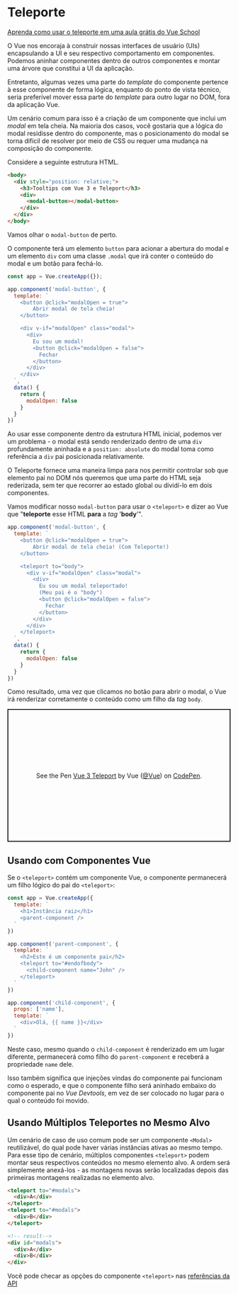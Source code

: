 # Teleporte

<div class="vueschool"><a href="https://vueschool.io/lessons/vue-3-teleport?friend=vuejs" target="_blank" rel="sponsored noopener" title="Aprenda a usar o teleport com Vue School">Aprenda como usar o teleporte em uma aula grátis do Vue School</a></div>

O Vue nos encoraja à construir nossas interfaces de usuário (UIs) encapsulando a UI e seu respectivo comportamento em componentes. Podemos aninhar componentes dentro de outros componentes e montar uma árvore que constitui a UI da aplicação.

Entretanto, algumas vezes uma parte do _template_ do componente pertence à esse componente de forma lógica, enquanto do ponto de vista técnico, seria preferível mover essa parte do _template_ para outro lugar no DOM, fora da aplicação Vue.

Um cenário comum para isso é a criação de um componente que inclui um _modal_ em tela cheia. Na maioria dos casos, você gostaria que a lógica do modal residisse dentro do componente, mas o posicionamento do modal se torna difícil de resolver por meio de CSS ou requer uma mudança na composição do componente.

Considere a seguinte estrutura HTML.

```html
<body>
  <div style="position: relative;">
    <h3>Tooltips com Vue 3 e Teleport</h3>
    <div>
      <modal-button></modal-button>
    </div>
  </div>
</body>
```

Vamos olhar o `modal-button` de perto.

O componente terá um elemento `button` para acionar a abertura do modal e um elemento `div` com uma classe `.modal` que irá conter o conteúdo do modal e um botão para fechá-lo.

```js
const app = Vue.createApp({});

app.component('modal-button', {
  template: `
    <button @click="modalOpen = true">
        Abrir modal de tela cheia!
    </button>

    <div v-if="modalOpen" class="modal">
      <div>
        Eu sou um modal! 
        <button @click="modalOpen = false">
          Fechar
        </button>
      </div>
    </div>
  `,
  data() {
    return { 
      modalOpen: false
    }
  }
})
```

Ao usar esse componente dentro da estrutura HTML inicial, podemos ver um problema - o modal está sendo renderizado dentro de uma `div` profundamente aninhada e a `position: absolute` do modal toma como referência a `div` pai posicionada relativamente. 

O Teleporte fornece uma maneira limpa para nos permitir controlar sob que elemento pai no DOM nós queremos que uma parte do HTML seja rederizada, sem ter que recorrer ao estado global ou dividí-lo em dois componentes.

Vamos modificar nosso `modal-button` para usar o `<teleport>` e dizer ao Vue que "**teleporte** esse HTML **para** a _tag_ '**body**'". 

```js
app.component('modal-button', {
  template: `
    <button @click="modalOpen = true">
        Abrir modal de tela cheia! (Com Teleporte!)
    </button>

    <teleport to="body">
      <div v-if="modalOpen" class="modal">
        <div>
          Eu sou um modal teleportado!
          (Meu pai é o "body")
          <button @click="modalOpen = false">
            Fechar
          </button>
        </div>
      </div>
    </teleport>
  `,
  data() {
    return { 
      modalOpen: false
    }
  }
})
```

Como resultado, uma vez que clicamos no botão para abrir o modal, o Vue irá renderizar corretamente o conteúdo como um filho da _tag_ `body`.

<p class="codepen" data-height="300" data-theme-id="39028" data-default-tab="js,result" data-user="Vue" data-slug-hash="gOPNvjR" data-preview="true" data-editable="true" style="height: 300px; box-sizing: border-box; display: flex; align-items: center; justify-content: center; border: 2px solid; margin: 1em 0; padding: 1em;" data-pen-title="Vue 3 Teleport">
  <span>See the Pen <a href="https://codepen.io/team/Vue/pen/gOPNvjR">
  Vue 3 Teleport</a> by Vue (<a href="https://codepen.io/Vue">@Vue</a>)
  on <a href="https://codepen.io">CodePen</a>.</span>
</p>
<script async src="https://static.codepen.io/assets/embed/ei.js"></script>

## Usando com Componentes Vue

Se o `<teleport>` contém um componente Vue, o componente permanecerá um filho lógico do pai do `<teleport>`:

```js
const app = Vue.createApp({
  template: `
    <h1>Instância raiz</h1>
    <parent-component />
  `
})

app.component('parent-component', {
  template: `
    <h2>Este é um componente pai</h2>
    <teleport to="#endofbody">
      <child-component name="John" />
    </teleport>
  `
})

app.component('child-component', {
  props: ['name'],
  template: `
    <div>Olá, {{ name }}</div>
  `
})
```

Neste caso, mesmo quando o `child-component` é renderizado em um lugar diferente, permanecerá como filho do `parent-component` e receberá a propriedade `name` dele.

Isso também significa que injeções vindas do componente pai funcionam como o esperado, e que o componente filho será aninhado embaixo do componente pai no _Vue Devtools_, em vez de ser colocado no lugar para o qual o conteúdo foi movido.

## Usando Múltiplos Teleportes no Mesmo Alvo

Um cenário de caso de uso comum pode ser um componente `<Modal>` reutilizável, do qual pode haver várias instâncias ativas ao mesmo tempo. Para esse tipo de cenário, múltiplos componentes `<teleport>` podem montar seus respectivos conteúdos no mesmo elemento alvo. A ordem será simplemente anexá-los - as montagens novas serão localizadas depois das primeiras montagens realizadas no elemento alvo.

```html
<teleport to="#modals">
  <div>A</div>
</teleport>
<teleport to="#modals">
  <div>B</div>
</teleport>

<!-- result-->
<div id="modals">
  <div>A</div>
  <div>B</div>
</div>
```

Você pode checar as opções do componente `<teleport>` nas [referências da API](../api/built-in-components.html#teleport)

